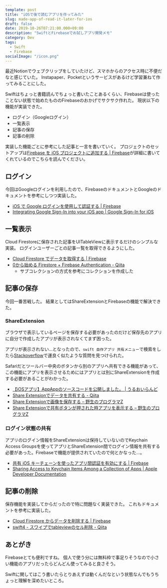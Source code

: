 ```yaml
---
template: post
title: "iOSで後で読むアプリを作ってみた"
slug: made-app-of-read-it-later-for-ios
draft: false
date: 2019-10-26T07:21:00.000+09:00
description: "SwiftとFirebaseでお試しアプリ開発メモ"
category: Dev
tags:
  - Swift
  - Firebase
socialImage: "/icon.png"
---
```


最近Notionでウェブクリップをしていたけど、スマホからのアクセス時に不便だなと感じていた。
Instapaper、Pocketというサービスがあるけど学習兼ねて作ってみることにした。

Swiftはちょっと書籍読んでちょっと書いたことあるくらい、Firebaseは使ったことない状態で始めたもののFirebaseのおかげでサクサク作れた。
現状以下の機能が実装できた。

* ログイン（Googleログイン）
* 一覧表示
* 記事の保存
* 記事の削除

実装した機能ごとに参考にした記事と一言を書いていく。
プロジェクトのセットアップは[Firebase を iOS プロジェクトに追加する | Firebase](https://firebase.google.com/docs/ios/setup)が詳細に書いてくれているのでこちらを読んでください。

## ログイン

今回はGoogleログインを利用したので、FirebaseのドキュメントとGoogleのドキュメントを参考にしつつ実装した。

* [iOS で Google ログインを使用して認証する | Firebase](https://firebase.google.com/docs/auth/ios/google-signin)
* [Integrating Google Sign-In into your iOS app | Google Sign-In for iOS](https://developers.google.com/identity/sign-in/ios/sign-in?ver=swift)

## 一覧表示

Cloud Firestoreに保存された記事をUITableViewに表示するだけのシンプルな実装。
ログインユーザーごとの記事一覧を取得できるようにした。

* [Cloud Firestore でデータを取得する | Firebase](https://firebase.google.com/docs/firestore/query-data/get-data?hl=ja)
* [0から始める Firestore + Firebase Authentication - Qiita](https://qiita.com/karayok/items/0996c8f0ea219c284dbd#%E4%BE%8B2--usersuseridposts-%E3%81%8B%E3%82%89%E3%83%A6%E3%83%BC%E3%82%B6%E3%81%AB%E7%B4%90%E3%81%A5%E3%81%8F%E3%81%99%E3%81%B9%E3%81%A6%E3%81%AE%E8%A8%98%E4%BA%8B%E3%83%87%E3%83%BC%E3%82%BF%E3%82%92%E5%8F%96%E5%BE%97)
  * サブコレクションの方式を参考にコレクションを作成した

## 記事の保存

今回一番苦戦した。
結果としてはShareExtensionとFirebaseの機能で解決できた。

### ShareExtension

ブラウザで表示しているページを保存する必要があったのだけど保存先のアプリに自分で作成したアプリが表示されなくてまず困った。

アプリが表示されない…となったので、`swift 自作アプリ 共有メニュー`で検索をしたら[Stackoverflow](https://ja.stackoverflow.com/questions/22770/editingmenu%E3%81%AE%E4%B8%AD%E3%81%AE-%E5%85%B1%E6%9C%89-%E3%81%A7%E3%81%A7%E3%82%8B%E4%B8%80%E8%A6%A7%E3%81%AB%E8%87%AA%E5%88%86%E3%81%A7%E9%96%8B%E7%99%BA%E3%81%97%E3%81%A6%E3%81%84%E3%82%8B%E3%82%A2%E3%83%97%E3%83%AA%E3%82%92%E8%A1%A8%E7%A4%BA%E3%81%95%E3%81%9B%E3%81%9F%E3%81%84)で運良く似たような質問を見つけられた。

Safariだとツールバー中央のボタンから別のアプリへ共有できる機能があって、この機能にアプリを表示させるためにはアプリとは別にShareExtensionを作成する必要があることがわかった。

* [【iOSアプリ】AppAppのソースコードを公開しました。 | うるおいらんど](https://uruly.xyz/osc-appapp/)
* [Share Extensionでデータを共有する - Qiita](https://qiita.com/KosukeQiita/items/994693da551a7101cc9c)
* [Share Extensionで画像を保存する – 野生のプログラマZ](http://harumi.sakura.ne.jp/wordpress/2019/07/20/share-extension%E3%81%A7%E7%94%BB%E5%83%8F%E3%82%92%E4%BF%9D%E5%AD%98%E3%81%99%E3%82%8B/)
* [Share Extensionで共有ボタンが押された時アプリを表示する – 野生のプログラマZ](http://harumi.sakura.ne.jp/wordpress/2019/06/20/share-extension%E3%81%A7%E5%85%B1%E6%9C%89%E3%83%9C%E3%82%BF%E3%83%B3%E3%81%8C%E6%8A%BC%E3%81%95%E3%82%8C%E3%81%9F%E6%99%82%E3%82%A2%E3%83%97%E3%83%AA%E3%82%92%E8%A1%A8%E7%A4%BA%E3%81%99%E3%82%8B/)

### ログイン状態の共有

アプリのログイン情報をShareExtensionは保持していないのでKeychain Access Groupsを使ってアプリとShareExtension間でログイン情報を共有する必要があった。Firebaseで機能が提供されていたので何とかなった…。

* [共有 iOS キーチェーンを使ったアプリ間認証を有効にする | Firebase](https://firebase.google.com/docs/auth/ios/single-sign-on)
* [Sharing Access to Keychain Items Among a Collection of Apps | Apple Developer Documentation](https://developer.apple.com/documentation/security/keychain_services/keychain_items/sharing_access_to_keychain_items_among_a_collection_of_apps)

## 記事の削除

保存機能を実装してからだったので特に問題なく実装できた。
これもドキュメントを参考に実装した。

* [Cloud Firestore からデータを削除する | Firebase](https://firebase.google.com/docs/firestore/manage-data/delete-data?hl=ja#delete_documents)
* [swift4 - スワイプでtableviewのセル削除 - Qiita](https://qiita.com/Lulu34/items/b0c88d1e1163d50f743b)

## あとがき

Firebaseとても便利ですね。
個人で使う分には無料枠で事足りそうなので小さい機能のアプリだったらどんどん使ってみると良さそう。

Swiftに関してはこう書いたらとりあえずは動くんだなという状態なんでもうちょっと理解を深めたいところ。
